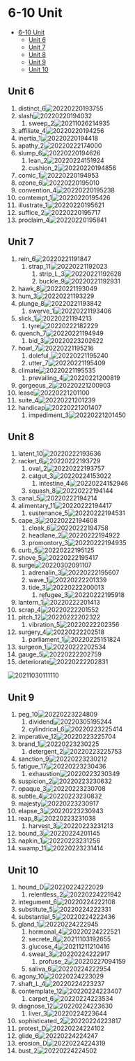 # 6-10 Unit

- [6-10 Unit](#6-10-unit)
  - [Unit 6](#unit-6)
  - [Unit 7](#unit-7)
  - [Unit 8](#unit-8)
  - [Unit 9](#unit-9)
  - [Unit 10](#unit-10)

## Unit 6

1. distinct_6![20220220193755](https://raw.githubusercontent.com/Logible/Image/main/note_image/20220220193755.png)
2. slash![20220220194032](https://raw.githubusercontent.com/Logible/Image/main/note_image/20220220194032.png)
   1. sweep_2![20211026214935](https://raw.githubusercontent.com/Logible/Image/main/note_image/20211026214935.png)
3. affiliate_4![20220220194256](https://raw.githubusercontent.com/Logible/Image/main/note_image/20220220194256.png)
4. inertia_1![20220220194418](https://raw.githubusercontent.com/Logible/Image/main/note_image/20220220194418.png)
5. apathy_2![20220222174000](https://raw.githubusercontent.com/Logible/Image/main/note_image/20220222174000.png)
6. slump_6![20220220194626](https://raw.githubusercontent.com/Logible/Image/main/note_image/20220220194626.png)
    1. lean_2![20220224151924](https://raw.githubusercontent.com/Logible/Image/main/note_image/20220224151924.png)
    2. cushion_2![20220220194856](https://raw.githubusercontent.com/Logible/Image/main/note_image/20220220194856.png)
7. comic_1![20220220194953](https://raw.githubusercontent.com/Logible/Image/main/note_image/20220220194953.png)
8. ozone_6![20220220195010](https://raw.githubusercontent.com/Logible/Image/main/note_image/20220220195010.png)
9. convention_4![20220220195238](https://raw.githubusercontent.com/Logible/Image/main/note_image/20220220195238.png)
10. comtempt_1![20220220195426](https://raw.githubusercontent.com/Logible/Image/main/note_image/20220220195426.png)
11. illustrate_1![20220220195621](https://raw.githubusercontent.com/Logible/Image/main/note_image/20220220195621.png)
12. suffice_2![20220220195717](https://raw.githubusercontent.com/Logible/Image/main/note_image/20220220195717.png)
13. proclaim_4![20220220195841](https://raw.githubusercontent.com/Logible/Image/main/note_image/20220220195841.png)

## Unit 7

1. rein_6![20220221191847](https://raw.githubusercontent.com/Logible/Image/main/note_image/20220221191847.png)
   1. strap_11![20220221192023](https://raw.githubusercontent.com/Logible/Image/main/note_image/20220221192023.png)
      1. strip_L_3![20220221192628](https://raw.githubusercontent.com/Logible/Image/main/note_image/20220221192628.png)
      2. buckle_9![20220221192931](https://raw.githubusercontent.com/Logible/Image/main/note_image/20220221192931.png)
2. hawk_8![20220221193049](https://raw.githubusercontent.com/Logible/Image/main/note_image/20220221193049.png)
3. hum_3![20220221193229](https://raw.githubusercontent.com/Logible/Image/main/note_image/20220221193229.png)
4. plunge_8![20220221193842](https://raw.githubusercontent.com/Logible/Image/main/note_image/20220221193842.png)
   1. swerve_1![20220221193406](https://raw.githubusercontent.com/Logible/Image/main/note_image/20220221193406.png)
5. slick_1![20220221194213](https://raw.githubusercontent.com/Logible/Image/main/note_image/20220221194213.png)
   1. tyre![20220222182229](https://raw.githubusercontent.com/Logible/Image/main/note_image/20220222182229.png)
6. quench_7![20220221194949](https://raw.githubusercontent.com/Logible/Image/main/note_image/20220221194949.png)
   1. bid_3![20220223202622](https://raw.githubusercontent.com/Logible/Image/main/note_image/20220223202622.png)
7. howl_7![20220221195216](https://raw.githubusercontent.com/Logible/Image/main/note_image/20220221195216.png)
    1. doleful_![20220221195240](https://raw.githubusercontent.com/Logible/Image/main/note_image/20220221195240.png)
    2. utter_7![20220221195409](https://raw.githubusercontent.com/Logible/Image/main/note_image/20220221195409.png)
8. climate![20220221195535](https://raw.githubusercontent.com/Logible/Image/main/note_image/20220221195535.png)
    1. prevailing_4![20220221200819](https://raw.githubusercontent.com/Logible/Image/main/note_image/20220221200819.png)
9. gorgeous_2![20220221200903](https://raw.githubusercontent.com/Logible/Image/main/note_image/20220221200903.png)
10. lease![20220221201100](https://raw.githubusercontent.com/Logible/Image/main/note_image/20220221201100.png)
11. suite_4![20220221201239](https://raw.githubusercontent.com/Logible/Image/main/note_image/20220221201239.png)
12. handicap![20220221201407](https://raw.githubusercontent.com/Logible/Image/main/note_image/20220221201407.png)
     1. impediment_3![20220221201450](https://raw.githubusercontent.com/Logible/Image/main/note_image/20220221201450.png)

## Unit 8

1. latent_10![20220222193636](https://raw.githubusercontent.com/Logible/Image/main/note_image/20220222193636.png)
2. racket_6![20220222193729](https://raw.githubusercontent.com/Logible/Image/main/note_image/20220222193729.png)
   1. oval_2![20220222193757](https://raw.githubusercontent.com/Logible/Image/main/note_image/20220222193757.png)
   2. catgut_3![20220224153022](https://raw.githubusercontent.com/Logible/Image/main/note_image/20220224153022.png)
      1. intestine_4![20220224152946](https://raw.githubusercontent.com/Logible/Image/main/note_image/20220224152946.png)
   3. squash_8![20220222194144](https://raw.githubusercontent.com/Logible/Image/main/note_image/20220222194144.png)
3. canal_5![20220222194214](https://raw.githubusercontent.com/Logible/Image/main/note_image/20220222194214.png)
4. alimentary_11![20220222194417](https://raw.githubusercontent.com/Logible/Image/main/note_image/20220222194417.png)
   1. sustenance_5![20220222194531](https://raw.githubusercontent.com/Logible/Image/main/note_image/20220222194531.png)
5. cape_3![20220222194608](https://raw.githubusercontent.com/Logible/Image/main/note_image/20220222194608.png)
   1. cloak_6![20220222194758](https://raw.githubusercontent.com/Logible/Image/main/note_image/20220222194758.png)
   2. headlane_2![20220222194922](https://raw.githubusercontent.com/Logible/Image/main/note_image/20220222194922.png)
   3. promontory_3![20220222194935](https://raw.githubusercontent.com/Logible/Image/main/note_image/20220222194935.png)
6. curb_5![20220222195125](https://raw.githubusercontent.com/Logible/Image/main/note_image/20220222195125.png)
7. shove_5![20220222195417](https://raw.githubusercontent.com/Logible/Image/main/note_image/20220222195417.png)
8. surge![20220302091107](https://raw.githubusercontent.com/Logible/Image/main/note_image/20220302091107.png)
    1. adrenalin_3![20220222195607](https://raw.githubusercontent.com/Logible/Image/main/note_image/20220222195607.png)
    2. wave_1![20220222201339](https://raw.githubusercontent.com/Logible/Image/main/note_image/20220222201339.png)
    3. tide_3![20220222200013](https://raw.githubusercontent.com/Logible/Image/main/note_image/20220222200013.png)
       1. refugee_3![20220222195918](https://raw.githubusercontent.com/Logible/Image/main/note_image/20220222195918.png)
9. lantern_1![20220222201413](https://raw.githubusercontent.com/Logible/Image/main/note_image/20220222201413.png)
10. scrap_4![20220222201552](https://raw.githubusercontent.com/Logible/Image/main/note_image/20220222201552.png)
11. pitch_12![20220222202322](https://raw.githubusercontent.com/Logible/Image/main/note_image/20220222202322.png)
    1. vibration_5![20220222202356](https://raw.githubusercontent.com/Logible/Image/main/note_image/20220222202356.png)
12. surgery_4![20220222202518](https://raw.githubusercontent.com/Logible/Image/main/note_image/20220222202518.png)
    1. parliament_1![20220225151824](https://raw.githubusercontent.com/Logible/Image/main/note_image/20220225151824.png)
13. surgeon_1![20220222202534](https://raw.githubusercontent.com/Logible/Image/main/note_image/20220222202534.png)
14. gauge_5![20220222202759](https://raw.githubusercontent.com/Logible/Image/main/note_image/20220222202759.png)
15. deteriorate![20220222202831](https://raw.githubusercontent.com/Logible/Image/main/note_image/20220222202831.png)

![20211030111110](https://raw.githubusercontent.com/Logible/Image/main/note_image/20211030111110.png)

## Unit 9

1. peg_10![20220223224809](https://raw.githubusercontent.com/Logible/Image/main/note_image/20220223224809.png)
   1. dividend![20220305195244](https://raw.githubusercontent.com/Logible/Image/main/note_image/20220305195244.png)
   2. cylindrical_6![20220223225414](https://raw.githubusercontent.com/Logible/Image/main/note_image/20220223225414.png)
2. imperative_12![20220223225704](https://raw.githubusercontent.com/Logible/Image/main/note_image/20220223225704.png)
3. brand_1![20220223230225](https://raw.githubusercontent.com/Logible/Image/main/note_image/20220223230225.png)
   1. detergent_2![20220223225753](https://raw.githubusercontent.com/Logible/Image/main/note_image/20220223225753.png)
4. sanction_9![20220223230212](https://raw.githubusercontent.com/Logible/Image/main/note_image/20220223230212.png)
5. fatigue_17![20220223230436](https://raw.githubusercontent.com/Logible/Image/main/note_image/20220223230436.png)
   1. exhaustion![20220223230349](https://raw.githubusercontent.com/Logible/Image/main/note_image/20220223230349.png)
6. suspicion_2![20220223230632](https://raw.githubusercontent.com/Logible/Image/main/note_image/20220223230632.png)
7. opaque_3![20220223230708](https://raw.githubusercontent.com/Logible/Image/main/note_image/20220223230708.png)
8. subtle_4![20220223230832](https://raw.githubusercontent.com/Logible/Image/main/note_image/20220223230832.png)
9. majesty![20220223230917](https://raw.githubusercontent.com/Logible/Image/main/note_image/20220223230917.png)
10. elapse_3![20220223230943](https://raw.githubusercontent.com/Logible/Image/main/note_image/20220223230943.png)
11. reap_8![20220223231038](https://raw.githubusercontent.com/Logible/Image/main/note_image/20220223231038.png)
    1. harvest_3![20220223231213](https://raw.githubusercontent.com/Logible/Image/main/note_image/20220223231213.png)
12. bound_3![20220224201145](https://raw.githubusercontent.com/Logible/Image/main/note_image/20220224201145.png)
13. napkin_1![20220223231256](https://raw.githubusercontent.com/Logible/Image/main/note_image/20220223231256.png)
14. swamp_11![20220223231414](https://raw.githubusercontent.com/Logible/Image/main/note_image/20220223231414.png)

## Unit 10

1. hound_D![20220224222029](https://raw.githubusercontent.com/Logible/Image/main/note_image/20220224222029.png)
   1. relentless_2![20220224221942](https://raw.githubusercontent.com/Logible/Image/main/note_image/20220224221942.png)
2. integument_6![20220224222108](https://raw.githubusercontent.com/Logible/Image/main/note_image/20220224222108.png)
3. substitute_5![20220224222331](https://raw.githubusercontent.com/Logible/Image/main/note_image/20220224222331.png)
4. substantial_5![20220224222436](https://raw.githubusercontent.com/Logible/Image/main/note_image/20220224222436.png)
5. gland_1![20220224222945](https://raw.githubusercontent.com/Logible/Image/main/note_image/20220224222945.png)
   1. hormonal_4![20220224222521](https://raw.githubusercontent.com/Logible/Image/main/note_image/20220224222521.png)
   2. secrete_8![20211103192655](https://raw.githubusercontent.com/Logible/Image/main/note_image/20211103192655.png)
   3. glucose_4![20211211210416](https://raw.githubusercontent.com/Logible/Image/main/note_image/20211211210416.png)
   4. sweat_3![20220224222917](https://raw.githubusercontent.com/Logible/Image/main/note_image/20220224222917.png)
      1. profuse_2![20220227094159](https://raw.githubusercontent.com/Logible/Image/main/note_image/20220227094159.png)
   5. saliva_6![20220224222954](https://raw.githubusercontent.com/Logible/Image/main/note_image/20220224222954.png)
6. agony_10![20220224223029](https://raw.githubusercontent.com/Logible/Image/main/note_image/20220224223029.png)
7. shaft_L_4![20220224223237](https://raw.githubusercontent.com/Logible/Image/main/note_image/20220224223237.png)
8. contemplate_12![20220224223407](https://raw.githubusercontent.com/Logible/Image/main/note_image/20220224223407.png)
    1. carpet_6![20220224223534](https://raw.githubusercontent.com/Logible/Image/main/note_image/20220224223534.png)
9. diagnose_12![20220224223630](https://raw.githubusercontent.com/Logible/Image/main/note_image/20220224223630.png)
    1. liver_3![20220224223644](https://raw.githubusercontent.com/Logible/Image/main/note_image/20220224223644.png)
10. sophisticated_2![20220224223817](https://raw.githubusercontent.com/Logible/Image/main/note_image/20220224223817.png)
11. protest_D![20220224224102](https://raw.githubusercontent.com/Logible/Image/main/note_image/20220224224102.png)
12. glide_6![20220224224247](https://raw.githubusercontent.com/Logible/Image/main/note_image/20220224224247.png)
13. erosion_D![20220224224319](https://raw.githubusercontent.com/Logible/Image/main/note_image/20220224224319.png)
14. bust_2![20220224224502](https://raw.githubusercontent.com/Logible/Image/main/note_image/20220224224502.png)
